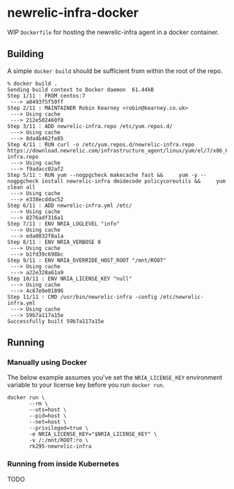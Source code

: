 # newrelic-infra-docker

WIP `Dockerfile` for hosting the newrelic-infra agent in a docker container.


## Building

A simple `docker build` should be sufficient from within the root of the repo.

    % docker build .
    Sending build context to Docker daemon  61.44kB
    Step 1/11 : FROM centos:7
     ---> a8493f5f50ff
    Step 2/11 : MAINTAINER Robin Kearney <robin@kearney.co.uk>
     ---> Using cache
     ---> 212e502460f8
    Step 3/11 : ADD newrelic-infra.repo /etc/yum.repos.d/
     ---> Using cache
     ---> 8da4b462fe85
    Step 4/11 : RUN curl -o /etc/yum.repos.d/newrelic-infra.repo https://download.newrelic.com/infrastructure_agent/linux/yum/el/7/x86_64/newrelic-infra.repo
     ---> Using cache
     ---> f9adacc02af2
    Step 5/11 : RUN yum --nogpgcheck makecache fast &&     yum -y --nogpgcheck install newrelic-infra dmidecode policycoreutils &&     yum clean all
     ---> Using cache
     ---> e338ecddac52
    Step 6/11 : ADD newrelic-infra.yml /etc/
     ---> Using cache
     ---> 8276adf316a1
    Step 7/11 : ENV NRIA_LOGLEVEL "info"
     ---> Using cache
     ---> eda8032f8a1a
    Step 8/11 : ENV NRIA_VERBOSE 0
     ---> Using cache
     ---> b1fd39c698bc
    Step 9/11 : ENV NRIA_OVERRIDE_HOST_ROOT "/mnt/ROOT"
     ---> Using cache
     ---> a22e328a61a9
    Step 10/11 : ENV NRIA_LICENSE_KEY "null"
     ---> Using cache
     ---> 4c67e0e01896
    Step 11/11 : CMD /usr/bin/newrelic-infra -config /etc/newrelic-infra.yml
     ---> Using cache
     ---> 59b7a117a15e
    Successfully built 59b7a117a15e

## Running

### Manually using Docker

The below example assumes you've set the `NRIA_LICENSE_KEY` environment variable to your license key before you run `docker run`.

    docker run \
           --rm \
           --uts=host \
           --pid=host \
           --net=host \
           --privileged=true \
           -e NRIA_LICENSE_KEY="$NRIA_LICENSE_KEY" \
           -v /:/mnt/ROOT:ro \
           rk295-newrelic-infra


### Running from inside Kubernetes

TODO
